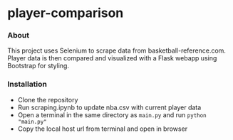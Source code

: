 # player-comparison

### About
This project uses Selenium to scrape data from basketball-reference.com. Player data is then compared and visualized with a Flask webapp using Bootstrap for styling.

### Installation
* Clone the repository
* Run scraping.ipynb to update nba.csv with current player data
* Open a terminal in the same directory as `main.py` and run `python "main.py"`
* Copy the local host url from terminal and open in browser
